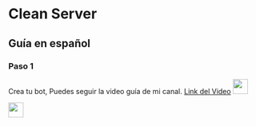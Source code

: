 # Clean Server
## Guía en español 

### Paso 1 

Crea tu bot, Puedes seguir la video guía de mi canal. [Link del Video](https://youtu.be/80g5A35_NOU) <img src="https://cdn.discordapp.com/emojis/872769021274128386.png?v=1" width="30px"></a>

<a href="https://replit.com/@CointorTutorial/CleanServerBot"><img src="https://cdn.discordapp.com/emojis/872636054967038002.png?v=1" width="30px"></a>
